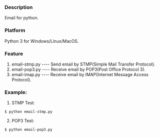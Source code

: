 ### Description

Email for python.


### Platform

Python 3 for Windows/Linux/MacOS.


### Feature

1. email-stmp.py        ---- Send email by STMP(Simple Mail Transfer Protocol).
2. email-pop3.py        ---- Receive email by POP3(Post Office Protocol 3).
3. email-imap.py        ---- Receive email by IMAP(Internet Message Access Protocol).


### Example:

1. STMP Test:
```console
$ python email-stmp.py

```

2. POP3 Test:
```console
$ python email-pop3.py

```
